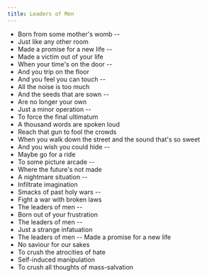 ```yaml
---
title: Leaders of Men
---
```

- Born from some mother's womb --
- Just like any other room
- Made a promise for a new life --
- Made a victim out of your life
- When your time's on the door --
- And you trip on the floor
- And you feel you can touch --
- All the noise is too much
- And the seeds that are sown --
- Are no longer your own
- Just a minor operation --
- To force the final ultimatum
- A thousand words are spoken loud
- Reach that gun to fool the crowds
- When you walk down the street and the
sound that's so sweet
- And you wish you could hide --
- Maybe go for a ride
- To some picture arcade --
- Where the future's not made
- A nightmare situation --
- Infiltrate imagination
- Smacks of past holy wars --
- Fight a war with broken laws
- The leaders of men --
- Born out of your frustration
- The leaders of men --
- Just a strange infatuation
- The leaders of men -- Made
a promise for a new life
- No saviour for our sakes
- To crush the atrocities of hate
- Self-induced manipulation
- To crush all thoughts
of mass-salvation



